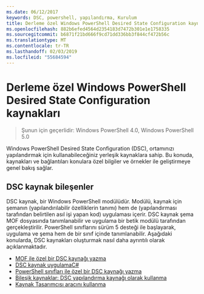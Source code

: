 ```yaml
---
ms.date: 06/12/2017
keywords: DSC, powershell, yapılandırma, Kurulum
title: Derleme özel Windows PowerShell Desired State Configuration kaynakları
ms.openlocfilehash: 882b6efed4564d2354183d7472b301e1e1758335
ms.sourcegitcommit: b6871f21bd666f9cd71dd336bb3f844cf472b56c
ms.translationtype: MT
ms.contentlocale: tr-TR
ms.lasthandoff: 02/03/2019
ms.locfileid: "55684594"
---
```

# <a name="build-custom-windows-powershell-desired-state-configuration-resources"></a>Derleme özel Windows PowerShell Desired State Configuration kaynakları

> Şunun için geçerlidir: Windows PowerShell 4.0, Windows PowerShell 5.0

Windows PowerShell Desired State Configuration (DSC), ortamınızı yapılandırmak için kullanabileceğiniz yerleşik kaynaklara sahip. Bu konuda, kaynakları ve bağlantıları konulara özel bilgiler ve örnekler ile geliştirmeye genel bakış sağlar.

## <a name="dsc-resource-components"></a>DSC kaynak bileşenler

DSC kaynak, bir Windows PowerShell modülüdür. Modülü, kaynak için şemanın (yapılandırılabilir özelliklerin tanımı) hem de (yapılandırması tarafından belirtilen asıl işi yapan kod) uygulaması içerir. DSC kaynak şema MOF dosyasında tanımlanabilir ve uygulama bir betik modülü tarafından gerçekleştirilir. PowerShell sınıflarını sürüm 5 desteği ile başlayarak, uygulama ve şema hem de bir sınıf içinde tanımlanabilir. Aşağıdaki konularda, DSC kaynakları oluşturmak nasıl daha ayrıntılı olarak açıklanmaktadır.

* [MOF ile özel bir DSC kaynağı yazma](authoringResourceMOF.md)
* [DSC kaynak uygulamaC#](authoringResourceMofCS.md)
* [PowerShell sınıfları ile özel bir DSC kaynağı yazma](authoringResourceClass.md)
* [Bileşik kaynaklar: DSC yapılandırma kaynağı olarak kullanma](authoringResourceComposite.md)
* [Kaynak Tasarımcısı aracını kullanma](../authoringResourceMofDesigner.md)
